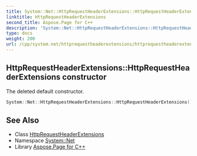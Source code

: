 ```yaml
---
title: System::Net::HttpRequestHeaderExtensions::HttpRequestHeaderExtensions constructor
linktitle: HttpRequestHeaderExtensions
second_title: Aspose.Page for C++
description: 'System::Net::HttpRequestHeaderExtensions::HttpRequestHeaderExtensions constructor. The deleted default constructor in C++.'
type: docs
weight: 200
url: /cpp/system.net/httprequestheaderextensions/httprequestheaderextensions/
---
```

## HttpRequestHeaderExtensions::HttpRequestHeaderExtensions constructor


The deleted default constructor.

```cpp
System::Net::HttpRequestHeaderExtensions::HttpRequestHeaderExtensions()=delete
```

## See Also

* Class [HttpRequestHeaderExtensions](../)
* Namespace [System::Net](../../)
* Library [Aspose.Page for C++](../../../)
